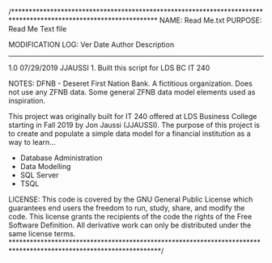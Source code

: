 /*****************************************************************************************************************
NAME:    Read Me.txt
PURPOSE: Read Me Text file

MODIFICATION LOG:
Ver      Date        Author        Description
-----   ----------   -----------   -------------------------------------------------------------------------------
1.0     07/29/2019   JJAUSSI       1. Built this script for LDS BC IT 240


NOTES:
DFNB - Deseret First Nation Bank. A fictitious organization. Does not use any ZFNB data. Some general ZFNB 
data model elements used as inspiration.

This project was originally built for IT 240 offered at LDS Business College starting in Fall 2019 by Jon Jaussi (JJAUSSI).
The purpose of this project is to create and populate a simple data model for a financial institution as a way to
learn...
- Database Administration
- Data Modelling
- SQL Server
- TSQL


LICENSE: 
This code is covered by the GNU General Public License which guarantees end users
the freedom to run, study, share, and modify the code. This license grants the recipients
of the code the rights of the Free Software Definition. All derivative work can only be
distributed under the same license terms.
******************************************************************************************************************/
